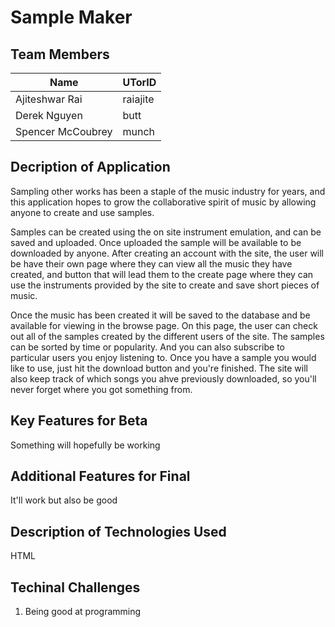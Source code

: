 # Sample Maker

## Team Members
Name | UTorID
--- | ---
Ajiteshwar Rai | raiajite
Derek Nguyen | butt
Spencer McCoubrey | munch

## Decription of Application
Sampling other works has been a staple of the music industry for years, and this application hopes to grow the collaborative spirit of music by allowing anyone to create and use samples.

Samples can be created using the on site instrument emulation, and can be saved and uploaded. Once uploaded the sample will be available to be downloaded by anyone.
After creating an account with the site, the user will be have their own page where they can view all the music they have created, and button that will lead them to the create page where they can use the instruments provided by the site to create and save short pieces of music.

Once the music has been created it will be saved to the database and be available for viewing in the browse page. On this page, the user can check out all of the samples created by the different users of the site. The samples can be sorted by time or popularity. And you can also subscribe to particular users you enjoy listening to. Once you have a sample you would like to use, just hit the download button and you're finished. The site will also keep track of which songs you ahve previously downloaded, so you'll never forget where you got something from.

## Key Features for Beta
Something will hopefully be working

## Additional Features for Final
It'll work but also be good

## Description of Technologies Used
HTML

## Techinal Challenges

1. Being good at programming